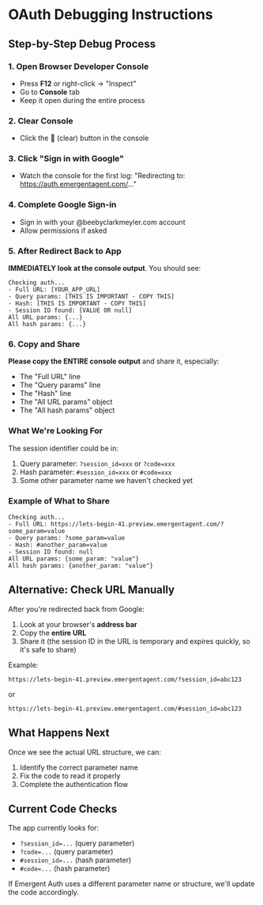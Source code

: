 # OAuth Debugging Instructions

## Step-by-Step Debug Process

### 1. Open Browser Developer Console
- Press **F12** or right-click → "Inspect"
- Go to **Console** tab
- Keep it open during the entire process

### 2. Clear Console
- Click the 🚫 (clear) button in the console

### 3. Click "Sign in with Google"
- Watch the console for the first log: "Redirecting to: https://auth.emergentagent.com/..."

### 4. Complete Google Sign-in
- Sign in with your @beebyclarkmeyler.com account
- Allow permissions if asked

### 5. After Redirect Back to App
**IMMEDIATELY look at the console output**. You should see:

```
Checking auth...
- Full URL: [YOUR_APP_URL]
- Query params: [THIS IS IMPORTANT - COPY THIS]
- Hash: [THIS IS IMPORTANT - COPY THIS]
- Session ID found: [VALUE OR null]
All URL params: {...}
All hash params: {...}
```

### 6. Copy and Share
**Please copy the ENTIRE console output** and share it, especially:
- The "Full URL" line
- The "Query params" line  
- The "Hash" line
- The "All URL params" object
- The "All hash params" object

### What We're Looking For

The session identifier could be in:
1. Query parameter: `?session_id=xxx` or `?code=xxx`
2. Hash parameter: `#session_id=xxx` or `#code=xxx`
3. Some other parameter name we haven't checked yet

### Example of What to Share

```
Checking auth...
- Full URL: https://lets-begin-41.preview.emergentagent.com/?some_param=value
- Query params: ?some_param=value
- Hash: #another_param=value
- Session ID found: null
All URL params: {some_param: "value"}
All hash params: {another_param: "value"}
```

## Alternative: Check URL Manually

After you're redirected back from Google:
1. Look at your browser's **address bar**
2. Copy the **entire URL**
3. Share it (the session ID in the URL is temporary and expires quickly, so it's safe to share)

Example:
```
https://lets-begin-41.preview.emergentagent.com/?session_id=abc123
```

or

```
https://lets-begin-41.preview.emergentagent.com/#session_id=abc123
```

## What Happens Next

Once we see the actual URL structure, we can:
1. Identify the correct parameter name
2. Fix the code to read it properly
3. Complete the authentication flow

## Current Code Checks

The app currently looks for:
- `?session_id=...` (query parameter)
- `?code=...` (query parameter)
- `#session_id=...` (hash parameter)
- `#code=...` (hash parameter)

If Emergent Auth uses a different parameter name or structure, we'll update the code accordingly.
